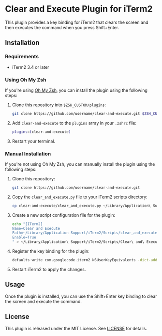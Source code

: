 # Clear and Execute Plugin for iTerm2

This plugin provides a key binding for iTerm2 that clears the screen and then executes the command when you press Shift+Enter.

## Installation

### Requirements

- iTerm2 3.4 or later

### Using Oh My Zsh

If you're using [Oh My Zsh](https://ohmyz.sh/), you can install the plugin using the following steps:

1. Clone this repository into `$ZSH_CUSTOM/plugins`:

    ```sh
    git clone https://github.com/username/clear-and-execute.git $ZSH_CUSTOM/plugins/clear-and-execute
    ```

2. Add `clear-and-execute` to the `plugins` array in your `.zshrc` file:

    ```sh
    plugins=(clear-and-execute)
    ```

3. Restart your terminal.

### Manual Installation

If you're not using Oh My Zsh, you can manually install the plugin using the following steps:

1. Clone this repository:

    ```sh
    git clone https://github.com/username/clear-and-execute.git
    ```

2. Copy the `clear_and_execute.py` file to your iTerm2 scripts directory:

    ```sh
    cp clear-and-execute/clear_and_execute.py ~/Library/Application\ Support/iTerm2/Scripts/
    ```

3. Create a new script configuration file for the plugin:

    ```sh
    echo "[ITerm2]
    Name=Clear and Execute
    Path=~/Library/Application Support/iTerm2/Scripts/clear_and_execute.py
    Enable=True
    " > ~/Library/Application\ Support/iTerm2/Scripts/Clear\ and\ Execute.plist
    ```

4. Register the key binding for the plugin:

    ```sh
    defaults write com.googlecode.iterm2 NSUserKeyEquivalents -dict-add 'Clear and Execute' '@\U000d'
    ```

5. Restart iTerm2 to apply the changes.

## Usage

Once the plugin is installed, you can use the Shift+Enter key binding to clear the screen and execute the command.

## License

This plugin is released under the MIT License. See [LICENSE](LICENSE) for details.
